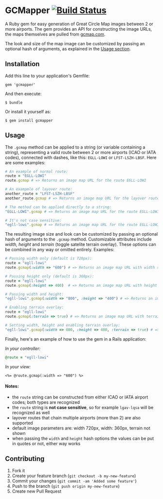 # GCMapper [![Build Status](https://secure.travis-ci.org/tarakanbg/gcmapper.png)](http://travis-ci.org/tarakanbg/gcmapper)

A Ruby gem for easy generation of Great Circle Map images between 2 or more airports.
The gem provides an API for constructing the image URLs, the maps themselves are pulled from
[gcmap.com](http://www.gcmap.com/).

The look and size of the map image can be customized by passing an optional hash of arguments, as explained
in the [Usage section](#usage).

## Installation

Add this line to your application's Gemfile:

    gem 'gcmapper'

And then execute:

    $ bundle

Or install it yourself as:

    $ gem install gcmapper

## Usage

The `.gcmap` method can be applied to a string (or variable containing a string), representing a valid route
between 2 or more airports (ICAO or IATA codes), connected with dashes, like this: `EGLL-LOWI` or
`LFST-LSZH-LBSF`. Here are some examples:

```ruby
# An example of normal route:
route = "EGLL-LOWI"
route.gcmap # => Returns an image map URL for the route EGLL-LOWI

# An exampmle of layover route:
another_route = "LFST-LSZH-LBSF"
another_route.gcmap # => Returns an image map URL for the layover route LFST-LSZH-LBSF

# The method can be applied directly to a string:
"EGLL-LOWI".gcmap # => Returns an image map URL for the route EGLL-LOWI

# It's not case sensitive:
"egll-lowi".gcmap # => Returns an image map URL for the route EGLL-LOWI
```

The resulting image size and look can be customized by passing an optional hash of arguments to the
`.gcmap` method. Customizable attributes include *width, height* and *terrain* (toggle satelite terrain overlay).
These options can be combined in any way or omitted entirely. Examples:

```ruby
# Passing width only (default is 720px):
route = "egll-lowi"
route.gcmap(:width => "600") # => Returns an image map URL with width set to 600px

# Passing height only (default is 360px):
route = "egll-lowi"
route.gcmap(:height => 400)  # => Returns an image map URL with height set to 400px

# Passing width and height:
"egll-lowi".gcmap(:width => "800", :height => "400") # => Returns an image map URL with width 800px and height 400px

# Enabling terrain overlay:
route = "egll-lowi"
route.gcmap(:terrain => true) # => Returns an image map URL with terrain overlay enabled

# Setting width, height and enabling terrain overlay:
"egll-lowi".gcmap(:width => 800, :height => 400, :terrain => true) # => Returns an image map URL with set width, height and terrain
```

Finally, here's an example of how to use the gem in a Rails application:

*In your controller:*
```ruby
@route = "egll-lowi"
```

*In your view:*
```erb
<%= @route.gcmap(:width => "600") %>
```

#### Notes:

* the `route` string can be constructed from either ICAO or IATA airport codes; both types are recognized
* the `route` string is **not case sensitive**, so for example `lgav-lqsa` will be recognized as well
* layover routes that chain multiple airports (more than 2) are also supported
* default image parameters are: width 720px, width: 360px, terrain not shown
* when passing the `width` and `height` hash options the values can be put in quotes or not, either way works

## Contributing

1. Fork it
2. Create your feature branch (`git checkout -b my-new-feature`)
3. Commit your changes (`git commit -am 'Added some feature'`)
4. Push to the branch (`git push origin my-new-feature`)
5. Create new Pull Request
